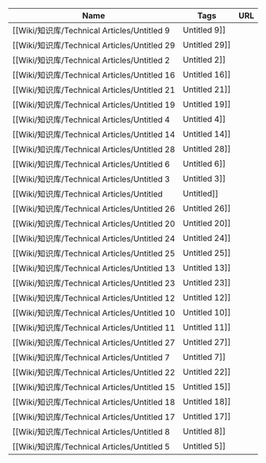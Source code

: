 |Name|Tags|URL|
|---|---|---|
|[[Wiki/知识库/Technical Articles/Untitled 9|Untitled 9]]||[https://ceshidao.com/how-to-get-magisk-working-on-pixel-2-xl/](https://ceshidao.com/how-to-get-magisk-working-on-pixel-2-xl/)|
|[[Wiki/知识库/Technical Articles/Untitled 29|Untitled 29]]||[https://www.cnblogs.com/sinferwu/p/7904279.html](https://www.cnblogs.com/sinferwu/p/7904279.html)|
|[[Wiki/知识库/Technical Articles/Untitled 2|Untitled 2]]||[https://blog.csdn.net/xing414736597/article/details/78693781](https://blog.csdn.net/xing414736597/article/details/78693781)|
|[[Wiki/知识库/Technical Articles/Untitled 16|Untitled 16]]||[https://blog.csdn.net/belous_zxy/article/details/83090636](https://blog.csdn.net/belous_zxy/article/details/83090636)|
|[[Wiki/知识库/Technical Articles/Untitled 21|Untitled 21]]||[http://moxfive.coding.me/yelee/2.Basic-Usage/local-site-search.html](http://moxfive.coding.me/yelee/2.Basic-Usage/local-site-search.html)|
|[[Wiki/知识库/Technical Articles/Untitled 19|Untitled 19]]||[https://blog.csdn.net/qq_40987215/article/details/104722352](https://blog.csdn.net/qq_40987215/article/details/104722352)|
|[[Wiki/知识库/Technical Articles/Untitled 4|Untitled 4]]||[http://www.360doc.cn/article/36367108_647285758.html](http://www.360doc.cn/article/36367108_647285758.html)|
|[[Wiki/知识库/Technical Articles/Untitled 14|Untitled 14]]||[https://zhuanlan.zhihu.com/p/48737419](https://zhuanlan.zhihu.com/p/48737419)|
|[[Wiki/知识库/Technical Articles/Untitled 28|Untitled 28]]||[https://blog.csdn.net/weixin_30693183/article/details/96511219](https://blog.csdn.net/weixin_30693183/article/details/96511219)|
|[[Wiki/知识库/Technical Articles/Untitled 6|Untitled 6]]||[https://www.uso.cn/post/view/386](https://www.uso.cn/post/view/386)|
|[[Wiki/知识库/Technical Articles/Untitled 3|Untitled 3]]||[https://blog.csdn.net/qq_19605815/article/details/108571379](https://blog.csdn.net/qq_19605815/article/details/108571379)|
|[[Wiki/知识库/Technical Articles/Untitled|Untitled]]||[https://www.jianshu.com/p/edd4d932a997](https://www.jianshu.com/p/edd4d932a997)|
|[[Wiki/知识库/Technical Articles/Untitled 26|Untitled 26]]||[https://m.linuxidc.com/Linux/2015-12/126690.htm](https://m.linuxidc.com/Linux/2015-12/126690.htm)|
|[[Wiki/知识库/Technical Articles/Untitled 20|Untitled 20]]||[https://blog.csdn.net/lp1989119/article/details/45622225](https://blog.csdn.net/lp1989119/article/details/45622225)|
|[[Wiki/知识库/Technical Articles/Untitled 24|Untitled 24]]||[https://blog.csdn.net/cyuyan112233/article/details/50366203](https://blog.csdn.net/cyuyan112233/article/details/50366203)|
|[[Wiki/知识库/Technical Articles/Untitled 25|Untitled 25]]||[https://wenku.baidu.com/view/4c39ddd40c22590102029d54.html](https://wenku.baidu.com/view/4c39ddd40c22590102029d54.html)|
|[[Wiki/知识库/Technical Articles/Untitled 13|Untitled 13]]||[https://wenku.baidu.com/view/8c814f92e53a580216fcfeb5.html](https://wenku.baidu.com/view/8c814f92e53a580216fcfeb5.html)|
|[[Wiki/知识库/Technical Articles/Untitled 23|Untitled 23]]||[https://wenku.baidu.com/view/7c27766bfd0a79563d1e72b0.html](https://wenku.baidu.com/view/7c27766bfd0a79563d1e72b0.html)|
|[[Wiki/知识库/Technical Articles/Untitled 12|Untitled 12]]||[https://blog.csdn.net/cow825/article/details/78765024](https://blog.csdn.net/cow825/article/details/78765024)|
|[[Wiki/知识库/Technical Articles/Untitled 10|Untitled 10]]||[https://blog.csdn.net/belous_zxy/article/details/83090636](https://blog.csdn.net/belous_zxy/article/details/83090636)|
|[[Wiki/知识库/Technical Articles/Untitled 11|Untitled 11]]||[https://bbs.eetop.cn/thread-868803-1-1.html?_dsign=c306d4ce](https://bbs.eetop.cn/thread-868803-1-1.html?_dsign=c306d4ce)|
|[[Wiki/知识库/Technical Articles/Untitled 27|Untitled 27]]||[https://www.codenong.com/cs109698568/](https://www.codenong.com/cs109698568/)|
|[[Wiki/知识库/Technical Articles/Untitled 7|Untitled 7]]||[https://www.right.com.cn/forum/thread-8165709-1-1.html](https://www.right.com.cn/forum/thread-8165709-1-1.html)|
|[[Wiki/知识库/Technical Articles/Untitled 22|Untitled 22]]||[https://blog.csdn.net/ylxg12345/article/details/40382037](https://blog.csdn.net/ylxg12345/article/details/40382037)|
|[[Wiki/知识库/Technical Articles/Untitled 15|Untitled 15]]||[https://zhuanlan.zhihu.com/p/34598275](https://zhuanlan.zhihu.com/p/34598275)|
|[[Wiki/知识库/Technical Articles/Untitled 18|Untitled 18]]||[https://blog.51cto.com/13451715/2173548](https://blog.51cto.com/13451715/2173548)|
|[[Wiki/知识库/Technical Articles/Untitled 17|Untitled 17]]||[https://blog.csdn.net/bwbjlt/article/details/44497831?utm_source=blogxgwz8](https://blog.csdn.net/bwbjlt/article/details/44497831?utm_source=blogxgwz8)|
|[[Wiki/知识库/Technical Articles/Untitled 8|Untitled 8]]||[https://wiki.archlinux.org/index.php/Zsh_%28%E7%AE%80%E4%BD%93%E4%B8%AD%E6%96%87%29](https://wiki.archlinux.org/index.php/Zsh_%28%E7%AE%80%E4%BD%93%E4%B8%AD%E6%96%87%29)|
|[[Wiki/知识库/Technical Articles/Untitled 5|Untitled 5]]||[http://linux.vbird.org/linux_basic/](http://linux.vbird.org/linux_basic/)|